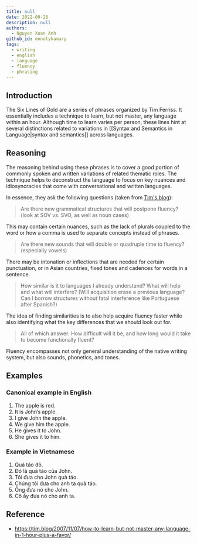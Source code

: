 ```yaml
---
title: null
date: 2022-09-26
description: null
authors:
  - Nguyen Xuan Anh
github_id: monotykamary
tags:
  - writing
  - english
  - language
  - fluency
  - phrasing
---
```


## Introduction
The Six Lines of Gold are a series of phrases organized by Tim Ferriss. It essentially includes a technique to learn, but not master, any language within an hour. Although time to learn varies per person, these lines hint at several distinctions related to variations in [[Syntax and Semantics in Language|syntax and semantics]] across languages.

## Reasoning
The reasoning behind using these phrases is to cover a good portion of commonly spoken and written variations of related thematic roles. The technique helps to deconstruct the language to focus on key nuances and idiosyncracies that come with conversational and written languages.

In essence, they ask the following questions (taken from [Tim's blog](https://tim.blog/2007/11/07/how-to-learn-but-not-master-any-language-in-1-hour-plus-a-favor/)):

> Are there new grammatical structures that will postpone fluency? (look at SOV vs. SVO, as well as noun cases)

This may contain certain nuances, such as the lack of plurals coupled to the word or how a comma is used to separate concepts instead of phrases.

> Are there new sounds that will double or quadruple time to fluency? (especially vowels)

There may be intonation or inflections that are needed for certain punctuation, or in Asian countries, fixed tones and cadences for words in a sentence.

> How similar is it to languages I already understand? What will help and what will interfere? (Will acquisition erase a previous language? Can I borrow structures without fatal interference like Portuguese after Spanish?)

The idea of finding similarities is to also help acquire fluency faster while also identifying what the key differences that we should look out for.

> All of which answer: How difficult will it be, and how long would it take to become functionally fluent?

Fluency encompasses not only general understanding of the native writing system, but also sounds, phonetics, and tones.

## Examples
### Canonical example in English
1) The apple is red.
2) It is John’s apple.
3) I give John the apple.
4) We give him the apple.
5) He gives it to John.
6) She gives it to him.

### Example in Vietnamese
1) Quả táo đỏ.
2) Đó là quả táo của John.
3) Tôi đưa cho John quả táo.
4) Chúng tôi đưa cho anh ta quả táo.
5) Ông đưa nó cho John.
6) Cô ấy đưa nó cho anh ta.

## Reference
- https://tim.blog/2007/11/07/how-to-learn-but-not-master-any-language-in-1-hour-plus-a-favor/

